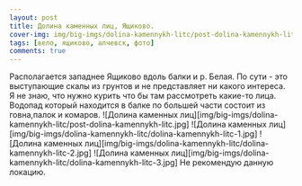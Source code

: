 ```yaml
---
layout: post
title: Долина каменных лиц, Ящиково.
cover-img: img/big-imgs/dolina-kamennykh-litc/post-dolina-kamennykh-litc.jpg
tags: [вело, ящиково, алчевск, фото]
comments: true
---
```


Располагается западнее Ящиково вдоль балки и р. Белая. По сути - это выступающие скалы из грунтов и не представляет ни какого интереса. Я не знаю, что нужно курить что бы там рассмотреть какие-то лица. Водопад который находится в балке по большей части состоит из говна,палок и комаров.
![Долина каменных лиц][img/big-imgs/dolina-kamennykh-litc/post-dolina-kamennykh-litc.jpg]
![Долина каменных лиц][img/big-imgs/dolina-kamennykh-litc/dolina-kamennykh-litc-1.jpg]
![Долина каменных лиц][img/big-imgs/dolina-kamennykh-litc/dolina-kamennykh-litc-2.jpg]
![Долина каменных лиц][img/big-imgs/dolina-kamennykh-litc/dolina-kamennykh-litc-3.jpg]
Не рекомендую данную локацию. 
